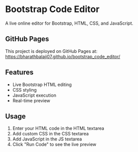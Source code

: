 # Bootstrap Code Editor

A live online editor for Bootstrap, HTML, CSS, and JavaScript.

## GitHub Pages

This project is deployed on GitHub Pages at: https://bharathbalaji07.github.io/bootstrap_code_editor/

## Features

- Live Bootstrap HTML editing
- CSS styling
- JavaScript execution
- Real-time preview

## Usage

1. Enter your HTML code in the HTML textarea
2. Add custom CSS in the CSS textarea  
3. Add JavaScript in the JS textarea
4. Click "Run Code" to see the live preview

